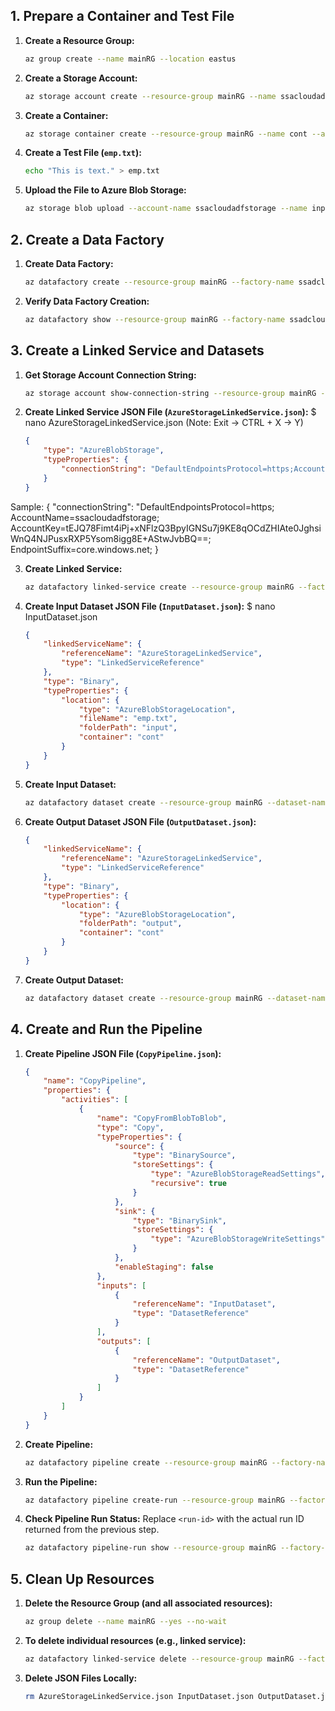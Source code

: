 ## 1. Prepare a Container and Test File

1. **Create a Resource Group:**
    ```bash
    az group create --name mainRG --location eastus
    ```

2. **Create a Storage Account:**
    ```bash
    az storage account create --resource-group mainRG --name ssacloudadfstorage --location eastus
    ```

3. **Create a Container:**
    ```bash
    az storage container create --resource-group mainRG --name cont --account-name ssacloudadfstorage --auth-mode key
    ```

4. **Create a Test File (`emp.txt`):**
    ```bash
    echo "This is text." > emp.txt
    ```

5. **Upload the File to Azure Blob Storage:**
    ```bash
    az storage blob upload --account-name ssacloudadfstorage --name input/emp.txt --container-name cont --file emp.txt --auth-mode key
    ```

## 2. Create a Data Factory

1. **Create Data Factory:**
    ```bash
    az datafactory create --resource-group mainRG --factory-name ssadcloudmainadf
    ```

2. **Verify Data Factory Creation:**
    ```bash
    az datafactory show --resource-group mainRG --factory-name ssadcloudmainadf
    ```

## 3. Create a Linked Service and Datasets

1. **Get Storage Account Connection String:**
    ```bash
    az storage account show-connection-string --resource-group mainRG --name ssacloudadfstorage --key primary
    ```

2. **Create Linked Service JSON File (`AzureStorageLinkedService.json`):**
    $ nano AzureStorageLinkedService.json 
      (Note: Exit -> CTRL + X -> Y)
    ```json
    {
        "type": "AzureBlobStorage",
        "typeProperties": {
            "connectionString": "DefaultEndpointsProtocol=https;AccountName=<accountName>;AccountKey=<accountKey>;EndpointSuffix=core.windows.net"
        }
    }
    ```
Sample:
{
  "connectionString": "DefaultEndpointsProtocol=https;
  AccountName=ssacloudadfstorage;
  AccountKey=tEJQ78Fimt4iPj+xNFlzQ3BpyIGNSu7j9KE8qOCdZHIAte0JghsiWnQ4NJPusxRXP5Ysom8igg8E+AStwJvbBQ==;
  EndpointSuffix=core.windows.net;
}
    

3. **Create Linked Service:**
    ```bash
    az datafactory linked-service create --resource-group mainRG --factory-name ssadcloudmainadf --linked-service-name AzureStorageLinkedService --properties AzureStorageLinkedService.json
    ```

4. **Create Input Dataset JSON File (`InputDataset.json`):**
    $ nano InputDataset.json
    ```json
    {
        "linkedServiceName": {
            "referenceName": "AzureStorageLinkedService",
            "type": "LinkedServiceReference"
        },
        "type": "Binary",
        "typeProperties": {
            "location": {
                "type": "AzureBlobStorageLocation",
                "fileName": "emp.txt",
                "folderPath": "input",
                "container": "cont"
            }
        }
    }
    ```

5. **Create Input Dataset:**
    ```bash
    az datafactory dataset create --resource-group mainRG --dataset-name InputDataset --factory-name ssadcloudmainadf --properties InputDataset.json
    ```

6. **Create Output Dataset JSON File (`OutputDataset.json`):**
    ```json
    {
        "linkedServiceName": {
            "referenceName": "AzureStorageLinkedService",
            "type": "LinkedServiceReference"
        },
        "type": "Binary",
        "typeProperties": {
            "location": {
                "type": "AzureBlobStorageLocation",
                "folderPath": "output",
                "container": "cont"
            }
        }
    }
    ```

7. **Create Output Dataset:**
    ```bash
    az datafactory dataset create --resource-group mainRG --dataset-name OutputDataset --factory-name ssadcloudmainadf --properties OutputDataset.json
    ```

## 4. Create and Run the Pipeline

1. **Create Pipeline JSON File (`CopyPipeline.json`):**
    ```json
    {
        "name": "CopyPipeline",
        "properties": {
            "activities": [
                {
                    "name": "CopyFromBlobToBlob",
                    "type": "Copy",
                    "typeProperties": {
                        "source": {
                            "type": "BinarySource",
                            "storeSettings": {
                                "type": "AzureBlobStorageReadSettings",
                                "recursive": true
                            }
                        },
                        "sink": {
                            "type": "BinarySink",
                            "storeSettings": {
                                "type": "AzureBlobStorageWriteSettings"
                            }
                        },
                        "enableStaging": false
                    },
                    "inputs": [
                        {
                            "referenceName": "InputDataset",
                            "type": "DatasetReference"
                        }
                    ],
                    "outputs": [
                        {
                            "referenceName": "OutputDataset",
                            "type": "DatasetReference"
                        }
                    ]
                }
            ]
        }
    }
    ```

2. **Create Pipeline:**
    ```bash
    az datafactory pipeline create --resource-group mainRG --factory-name ssadcloudmainadf --name CopyPipeline --pipeline CopyPipeline.json
    ```

3. **Run the Pipeline:**
    ```bash
    az datafactory pipeline create-run --resource-group mainRG --factory-name ssadcloudmainadf --name CopyPipeline
    ```

4. **Check Pipeline Run Status:**
    Replace `<run-id>` with the actual run ID returned from the previous step.
    ```bash
    az datafactory pipeline-run show --resource-group mainRG --factory-name ssadcloudmainadf --run-id <run-id>
    ```

## 5. Clean Up Resources

1. **Delete the Resource Group (and all associated resources):**
    ```bash
    az group delete --name mainRG --yes --no-wait
    ```

2. **To delete individual resources (e.g., linked service):**
    ```bash
    az datafactory linked-service delete --resource-group mainRG --factory-name ssadcloudmainadf --linked-service-name AzureStorageLinkedService
    ```

3. **Delete JSON Files Locally:**
    ```bash
    rm AzureStorageLinkedService.json InputDataset.json OutputDataset.json CopyPipeline.json
    ```
